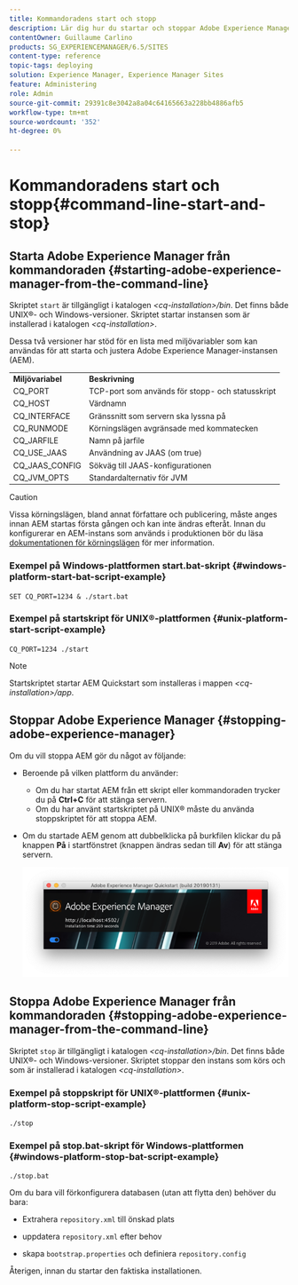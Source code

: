```yaml
---
title: Kommandoradens start och stopp
description: Lär dig hur du startar och stoppar Adobe Experience Manager från kommandoraden.
contentOwner: Guillaume Carlino
products: SG_EXPERIENCEMANAGER/6.5/SITES
content-type: reference
topic-tags: deploying
solution: Experience Manager, Experience Manager Sites
feature: Administering
role: Admin
source-git-commit: 29391c8e3042a8a04c64165663a228bb4886afb5
workflow-type: tm+mt
source-wordcount: '352'
ht-degree: 0%

---
```


# Kommandoradens start och stopp{#command-line-start-and-stop}

## Starta Adobe Experience Manager från kommandoraden {#starting-adobe-experience-manager-from-the-command-line}

Skriptet `start` är tillgängligt i katalogen *&lt;cq-installation>/bin*. Det finns både UNIX®- och Windows-versioner. Skriptet startar instansen som är installerad i katalogen *&lt;cq-installation>*.

Dessa två versioner har stöd för en lista med miljövariabler som kan användas för att starta och justera Adobe Experience Manager-instansen (AEM).

<table>
 <tbody>
  <tr>
   <td><strong>Miljövariabel </strong></td>
   <td><strong>Beskrivning </strong></td>
  </tr>
  <tr>
   <td>CQ_PORT</td>
   <td>TCP-port som används för stopp- och statusskript <br /> </td>
  </tr>
  <tr>
   <td>CQ_HOST</td>
   <td>Värdnamn <br /> </td>
  </tr>
  <tr>
   <td>CQ_INTERFACE</td>
   <td>Gränssnitt som servern ska lyssna på <br /> </td>
  </tr>
  <tr>
   <td>CQ_RUNMODE</td>
   <td>Körningslägen avgränsade med kommatecken <br /> </td>
  </tr>
  <tr>
   <td>CQ_JARFILE</td>
   <td>Namn på jarfile<br /> </td>
  </tr>
  <tr>
   <td>CQ_USE_JAAS</td>
   <td>Användning av JAAS (om true)<br /> </td>
  </tr>
  <tr>
   <td>CQ_JAAS_CONFIG</td>
   <td>Sökväg till JAAS-konfigurationen <br /> </td>
  </tr>
  <tr>
   <td>CQ_JVM_OPTS</td>
   <td>Standardalternativ för JVM <br /> </td>
  </tr>
 </tbody>
</table>

>[!CAUTION]
>
>Vissa körningslägen, bland annat författare och publicering, måste anges innan AEM startas första gången och kan inte ändras efteråt. Innan du konfigurerar en AEM-instans som används i produktionen bör du läsa [dokumentationen för körningslägen](/help/sites-deploying/configure-runmodes.md) för mer information.

### Exempel på Windows-plattformen start.bat-skript {#windows-platform-start-bat-script-example}

```shell
SET CQ_PORT=1234 & ./start.bat
```

### Exempel på startskript för UNIX®-plattformen {#unix-platform-start-script-example}

```shell
CQ_PORT=1234 ./start
```

>[!NOTE]
>
>Startskriptet startar AEM Quickstart som installeras i mappen *&lt;cq-installation>/app*.

## Stoppar Adobe Experience Manager {#stopping-adobe-experience-manager}

Om du vill stoppa AEM gör du något av följande:

* Beroende på vilken plattform du använder:

   * Om du har startat AEM från ett skript eller kommandoraden trycker du på **Ctrl+C** för att stänga servern.
   * Om du har använt startskriptet på UNIX® måste du använda stoppskriptet för att stoppa AEM.

* Om du startade AEM genom att dubbelklicka på burkfilen klickar du på knappen **På** i startfönstret (knappen ändras sedan till **Av**) för att stänga servern.

  ![chlimage_1-63](assets/chlimage_1-63.png)

## Stoppa Adobe Experience Manager från kommandoraden {#stopping-adobe-experience-manager-from-the-command-line}

Skriptet `stop` är tillgängligt i katalogen *&lt;cq-installation>/bin*. Det finns både UNIX®- och Windows-versioner. Skriptet stoppar den instans som körs och som är installerad i katalogen *&lt;cq-installation>*.

### Exempel på stoppskript för UNIX®-plattformen {#unix-platform-stop-script-example}

```shell
./stop
```

### Exempel på stop.bat-skript för Windows-plattformen {#windows-platform-stop-bat-script-example}

```shell
./stop.bat
```

Om du bara vill förkonfigurera databasen (utan att flytta den) behöver du bara:

* Extrahera `repository.xml` till önskad plats

* uppdatera `repository.xml` efter behov

* skapa `bootstrap.properties` och definiera `repository.config`

Återigen, innan du startar den faktiska installationen.
